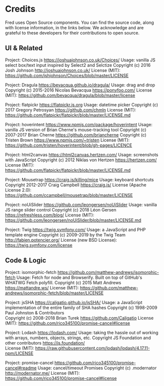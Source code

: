 # Credits

Fred uses Open Source components. You can find the source code, along with license information, in the links below. We acknowledge and are grateful to these developers for their contributions to open source.

## UI & Related

Project: Choices.js https://joshuajohnson.co.uk/Choices/ 
Usage: vanilla JS select box/text input inspired by Select2 and Selctize
Copyright (c) 2016 Josh Johnson http://joshuajohnson.co.uk/ 
License (MIT): https://github.com/jshjohnson/Choices/blob/master/LICENSE 

Project: Dragula https://bevacqua.github.io/dragula/
Usage: drag and drop
Copyright (c) 2015-2016 Nicolas Bevacqua https://ponyfoo.com/
License (MIT): https://github.com/bevacqua/dragula/blob/master/license

Project: flatpickr https://flatpickr.js.org 
Usage: datetime picker
Copyright (c) 2017 Gregory Petrosyan https://github.com/chmln
License (MIT): https://github.com/flatpickr/flatpickr/blob/master/LICENSE.md 

Project: hoverintent https://www.npmjs.com/package/hoverintent
Usage: vanilla JS version of Brian Cherne's mouse-tracking tool
Copyright (c) 2007-2017 Brian Cherne https://github.com/briancherne 
Copyright (c) Tristen Brown https://www.npmjs.com/~tristen 
License (MIT): https://github.com/tristen/hoverintent/blob/gh-pages/LICENCE

Project: html2canvas https://html2canvas.hertzen.com/
Usage: screenshots with JavaScript
Copyright (c) 2012 Niklas von Hertzen https://hertzen.com/
License (MIT): https://github.com/flatpickr/flatpickr/blob/master/LICENSE.md 

Project: Mousetrap https://craig.is/killing/mice 
Usage: keyboard shortcuts
Copyright 2012-2017 Craig Campbell https://craig.is/
License (Apache License 2.0): https://github.com/ccampbell/mousetrap/blob/master/LICENSE

Project: noUiSlider https://github.com/leongersen/noUiSlider
Usage: vanilla JS range slider control
Copyright (c) 2018 Léon Gersen https://refreshless.com/blog/
License (MIT): https://github.com/leongersen/noUiSlider/blob/master/LICENSE.md

Project: Twig https://twig.symfony.com/
Usage: a JavaScript and PHP template engine
Copyright (c) 2009-2019 by the Twig Team http://fabien.potencier.org/
License (new BSD License): https://twig.symfony.com/license

## Code & Logic

Project: isomorphic-fetch https://github.com/matthew-andrews/isomorphic-fetch
Usage: Fetch for node and Browserify. Built on top of GitHub's WHATWG Fetch polyfill.
Copyright (c) 2015 Matt Andrews https://mattandre.ws/ 
License (MIT): https://github.com/matthew-andrews/isomorphic-fetch/blob/master/LICENSE

Project: jsSHA https://caligatio.github.io/jsSHA/
Usage: a JavaScript implementation of the entire family of SHA hashes
Copyright (c) 1998-2009 Paul Johnston & Contributors  
Copyright (c) 2008-2018 Brian Turek  https://github.com/Caligatio
License (MIT): https://github.com/rico345100/promise-cancel#license

Project: Lodash https://lodash.com/ 
Usage: taking the hassle out of working with arrays, numbers, objects, strings, etc.
Copyright JS Foundation and other contributors https://js.foundation/  
License (MIT): https://raw.githubusercontent.com/lodash/lodash/4.17.11-npm/LICENSE

Project: promise-cancel https://github.com/rico345100/promise-cancel#readme
Usage: cancel/timeout Promises
Copyright (c) .modernator http://modernator.me/ 
License (MIT): https://github.com/rico345100/promise-cancel#license
